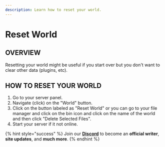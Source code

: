 ```yaml
---
description: Learn how to reset your world.
---
```


# Reset World

## OVERVIEW

Resetting your world might be useful if you start over but you don't want to clear other data \(plugins, etc\).

## HOW TO RESET YOUR WORLD

1. Go to your server panel.
2. Navigate \(click\) on the "World" button.
3. Click on the button labeled as "Reset World" or you can go to your file manager and click on the bin icon and click on the name of the world and then click "Delete Selected Files".
4. Start your server if it not online.

{% hint style="success" %}
Join our [**Discord**](https://discord.gg/TYhH5bK) to become an **official writer**, **site updates**, and **much more**.
{% endhint %}

